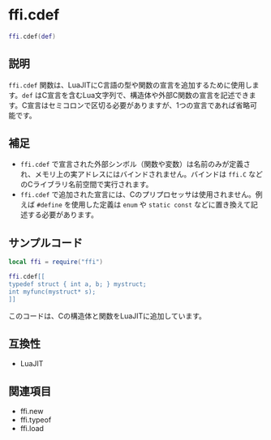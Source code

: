 # ffi.cdef

```lua
ffi.cdef(def)
```

## 説明

`ffi.cdef` 関数は、LuaJITにC言語の型や関数の宣言を追加するために使用します。`def` はC宣言を含むLua文字列で、構造体や外部C関数の宣言を記述できます。C宣言はセミコロンで区切る必要がありますが、1つの宣言であれば省略可能です。

## 補足

- `ffi.cdef` で宣言された外部シンボル（関数や変数）は名前のみが定義され、メモリ上の実アドレスにはバインドされません。バインドは `ffi.C` などのCライブラリ名前空間で実行されます。
- `ffi.cdef` で追加された宣言には、Cのプリプロセッサは使用されません。例えば `#define` を使用した定義は `enum` や `static const` などに置き換えて記述する必要があります。

## サンプルコード

```lua
local ffi = require("ffi")

ffi.cdef[[
typedef struct { int a, b; } mystruct;
int myfunc(mystruct* s);
]]
```

このコードは、Cの構造体と関数をLuaJITに追加しています。

## 互換性

- LuaJIT

## 関連項目

- ffi.new
- ffi.typeof
- ffi.load
